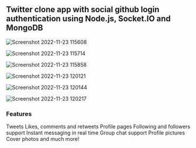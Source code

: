 ## Twitter clone app with social github login authentication using Node.js, Socket.IO and MongoDB

![Screenshot 2022-11-23 115608](https://user-images.githubusercontent.com/94905513/203485110-ea35dc38-5d6a-4e8f-ae35-892b9a98d855.jpg)

![Screenshot 2022-11-23 115714](https://user-images.githubusercontent.com/94905513/203485116-6879f348-8666-4d71-b7ef-4bd4e0f259a0.jpg)

![Screenshot 2022-11-23 115858](https://user-images.githubusercontent.com/94905513/203485122-26f7a8ee-6914-494f-832a-5d837460c70d.jpg)

![Screenshot 2022-11-23 120121](https://user-images.githubusercontent.com/94905513/203485126-503e8c51-cd60-4615-83bb-5c08632c080f.jpg)

![Screenshot 2022-11-23 120144](https://user-images.githubusercontent.com/94905513/203485135-b07f138a-958f-4d05-935a-c4dfab5ca57b.jpg)

![Screenshot 2022-11-23 120217](https://user-images.githubusercontent.com/94905513/203485137-1d46f434-79bf-4d90-9eb5-90a3473753c8.jpg)


### Features
Tweets
Likes, comments and retweets
Profile pages
Following and followers support
Instant messaging in real time
Group chat support
Profile pictures
Cover photos
and much more!

